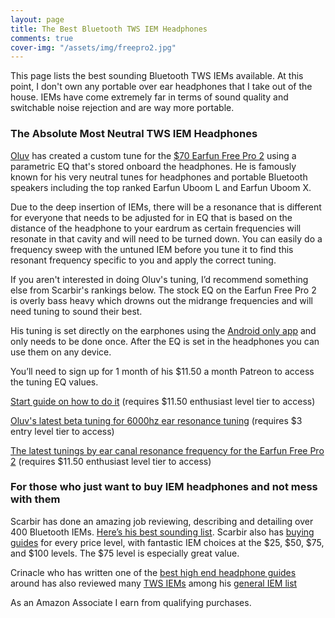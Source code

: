 ```yaml
---
layout: page
title: The Best Bluetooth TWS IEM Headphones
comments: true
cover-img: "/assets/img/freepro2.jpg"
---
```


This page lists the best sounding Bluetooth TWS IEMs available. At this point, I don't own any portable over ear headphones that I take out of the house. IEMs have come extremely far in terms of sound quality and switchable noise rejection and are way more portable.

### The Absolute Most Neutral TWS IEM Headphones

[Oluv](https://www.patreon.com/oluvsone) has created a custom tune for the [$70 Earfun Free Pro 2](https://www.amazon.com/Earbuds-Free-Pro-Cancelling-Bluetooth/dp/B09JWMJ7PW?crid=84UUFOP6Z6NG&dib=eyJ2IjoiMSJ9.996ZyJEdQyoUw6wyxgj4G9c5MFIeGvkRRoW-2hTpHCJasSuhPK5VdbxN7pRA3XZ9_HeR2Ptfv4tvQeOkduLXLWuR93ncYxX7146x7eQ3exJSplmh2o7ZC9h4MbnrouUG4gs4aaYD1AkudjcOUzUUmjo7Lk09svVGGIDbU3WsmqLp5EWVTiVU75lFMKNwW98N8JXd8QctAv5X9R4CLIDZkBGTLg7jp5y9DxSSn4V8o18.wTVKY5zMG2Pim7iVBC-0VHsWOB2Kebr0J8rzb6LsD8I&dib_tag=se&keywords=earfun+free+pro+2&qid=1726036107&sprefix=earfun+free+pro+%2Caps%2C160&sr=8-1-spons&sp_csd=d2lkZ2V0TmFtZT1zcF9hdGY&psc=1&linkCode=ll1&tag=rankingspea01-20&linkId=07e39e6218331bf52b6057113edeefc6&language=en_US&ref_=as_li_ss_tl) using a parametric EQ that's stored onboard the headphones. He is famously known for his very neutral tunes for headphones and portable Bluetooth speakers including the top ranked Earfun Uboom L and Earfun Uboom X.

Due to the deep insertion of IEMs, there will be a resonance that is different for everyone that needs to be adjusted for in EQ that is based on the distance of the headphone to your eardrum as certain frequencies will resonate in that cavity and will need to be turned down. You can easily do a frequency sweep with the untuned IEM before you tune it to find this resonant frequency specific to you and apply the correct tuning.

If you aren't interested in doing Oluv's tuning, I’d recommend something else from Scarbir's rankings below. The stock EQ on the Earfun Free Pro 2 is overly bass heavy which drowns out the midrange frequencies and will need tuning to sound their best.

His tuning is set directly on the earphones using the [Android only app](https://play.google.com/store/apps/details?id=com.airoha.utapp.sdk) and only needs to be done once. After the EQ is set in the headphones you can use them on any device.

You’ll need to sign up for 1 month of his $11.50 a month Patreon to access the tuning EQ values.

[Start guide on how to do it](https://www.patreon.com/posts/startguide-how-2-60244725) (requires $11.50 enthusiast level tier to access)

[Oluv's latest beta tuning for 6000hz ear resonance tuning](https://www.patreon.com/posts/earfun-free-pro-88022589) (requires $3 entry level tier to access)

[The latest tunings by ear canal resonance frequency for the Earfun Free Pro 2](https://www.patreon.com/posts/earfun-free-pro-64745232) (requires $11.50 enthusiast level tier to access)

### For those who just want to buy IEM headphones and not mess with them

Scarbir has done an amazing job reviewing, describing and detailing over 400 Bluetooth IEMs. [Here’s his best sounding list](https://www.scarbir.com/best-sounding-earbuds). Scarbir also has [buying guides](https://www.scarbir.com/guides) for every price level, with fantastic IEM choices at the $25, $50, $75, and $100 levels. The $75 level is especially great value.

Crinacle who has written one of the [best high end headphone guides](https://crinacle.com/rankings/headphones/) around has also reviewed many [TWS IEMs](https://crinacle.com/guide/tws/) among his [general IEM list](https://crinacle.com/rankings/iems/)

As an Amazon Associate I earn from qualifying purchases.
